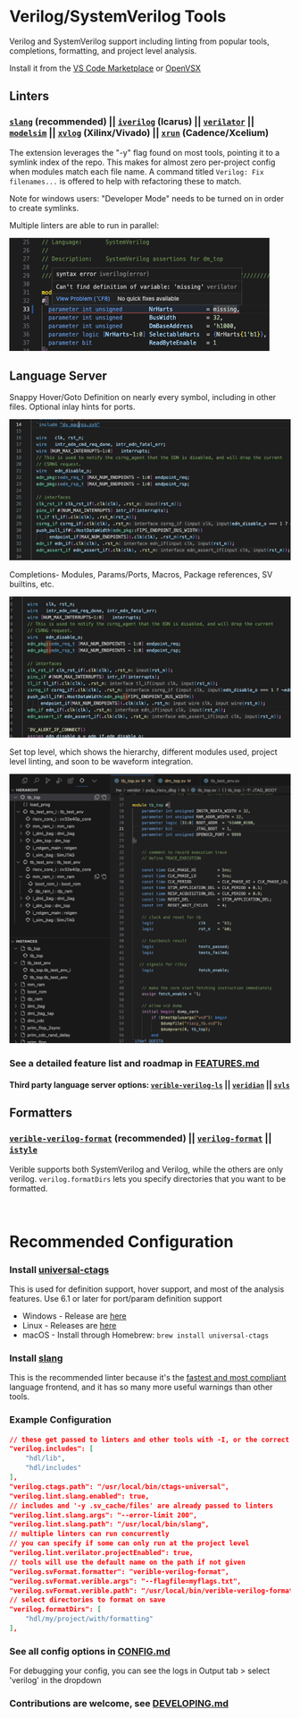 # Verilog/SystemVerilog Tools

Verilog and SystemVerilog support including linting from popular tools, completions, formatting, and project level analysis.

Install it from the [VS Code Marketplace](https://marketplace.visualstudio.com/items/AndrewNolte.vscode-system-verilog) or [OpenVSX](https://open-vsx.org/extension/AndrewNolte/vscode-system-verilog)

<!--
[![Install Count](https://img.shields.io/visual-studio-marketplace/i/AndrewNolte.vscode-system-verilog)](https://marketplace.visualstudio.com/items?itemName=AndrewNolte.vscode-system-verilog)
[![Download Count](https://img.shields.io/visual-studio-marketplace/d/AndrewNolte.vscode-system-verilog.png)](https://marketplace.visualstudio.com/items?itemName=AndrewNolte.vscode-system-verilog) -->


## Linters
### [`slang`](https://github.com/MikePopoloski/slang) (recommended) || [`iverilog`](https://github.com/steveicarus/iverilog) (Icarus) || [`verilator`](https://github.com/verilator/verilator) ||  [`modelsim`](https://eda.sw.siemens.com/en-US/ic/modelsim/) || [`xvlog`](https://www.xilinx.com/products/design-tools/vivado.html) (Xilinx/Vivado) || [`xrun`](https://www.cadence.com/en_US/home/tools/system-design-and-verification/simulation-and-testbench-verification/xcelium-simulator.html) (Cadence/Xcelium)

  The extension leverages the "-y" flag found on most tools, pointing it to a symlink index of the repo. This makes for almost zero per-project config when modules match each file name. A command titled `Verilog: Fix filenames...` is offered to help with refactoring these to match.
  
  Note for windows users: "Developer Mode" needs to be turned on in order to create symlinks.

  Multiple linters are able to run in parallel:

![sample](images/MultiLint.png)

## Language Server

Snappy Hover/Goto Definition on nearly every symbol, including in other files. Optional inlay hints for ports.

![sample](images/Hovers.gif)

Completions- Modules, Params/Ports, Macros, Package references, SV builtins, etc.

![sample](images/Completions.gif)

Set top level, which shows the hierarchy, different modules used, project level linting, and soon to be waveform integration.

<!-- ![sample](images/Project.png){: width="50%" height="auto"}
 -->
 <img src="images/Project.png" alt="Project View" width="700"/>



### See a detailed feature list and roadmap in [FEATURES.md](FEATURES.md)

#### Third party language server options: [`verible-verilog-ls`](https://github.com/chipsalliance/verible/tree/master/verilog/tools/ls) || [`veridian`](https://github.com/vivekmalneedi/veridian) || [`svls`](https://github.com/dalance/svls)

## Formatters

### [`verible-verilog-format`](https://github.com/chipsalliance/verible/tree/master/verilog/formatting) (recommended) || [`verilog-format`](https://github.com/ericsonj/verilog-format) || [`istyle`](https://github.com/thomasrussellmurphy/istyle-verilog-formatter)


Verible supports both SystemVerilog and Verilog, while the others are only verilog. `verilog.formatDirs` lets you specify directories that you want to be formatted.

<br>


# Recommended Configuration

### Install [universal-ctags](https://github.com/universal-ctags/ctags)

This is used for definition support, hover support, and most of the analysis features. Use 6.1 or later for port/param definition support

- Windows - Release are [here](https://github.com/universal-ctags/ctags-win32/releases)
- Linux - Releases are [here](https://github.com/universal-ctags/ctags/releases/)
- macOS - Install through Homebrew: ```brew install universal-ctags```

### Install [slang](https://github.com/MikePopoloski/slang)




This is the recommended linter because it's the [fastest and most compliant](https://github.com/MikePopoloski/slang?tab=readme-ov-file#:~:text=slang%20is%20the%20fastest%20and%20most%20compliant%20SystemVerilog%20frontend%20(according%20to%20the%20open%20source%20chipsalliance%20test%20suite).) language frontend, and it has so many more useful warnings than other tools.

### Example Configuration

```json
// these get passed to linters and other tools with -I, or the correct format for that tool
"verilog.includes": [
    "hdl/lib",
    "hdl/includes"
],
"verilog.ctags.path": "/usr/local/bin/ctags-universal",
"verilog.lint.slang.enabled": true,
// includes and '-y .sv_cache/files' are already passed to linters
"verilog.lint.slang.args": "--error-limit 200",
"verilog.lint.slang.path": "/usr/local/bin/slang",
// multiple linters can run concurrently
// you can specify if some can only run at the project level
"verilog.lint.verilator.projectEnabled": true,
// tools will use the default name on the path if not given
"verilog.svFormat.formatter": "verible-verilog-format",
"verilog.svFormat.verible.args": "--flagfile=myflags.txt",
"verilog.svFormat.verible.path": "/usr/local/bin/verible-verilog-format",
// select directories to format on save
"verilog.formatDirs": [
    "hdl/my/project/with/formatting"
],
```

### See all config options in [CONFIG.md](CONFIG.md) 

For debugging your config, you can see the logs in Output tab > select 'verilog' in the dropdown

### Contributions are welcome, see [DEVELOPING.md](DEVELOPING.md)
